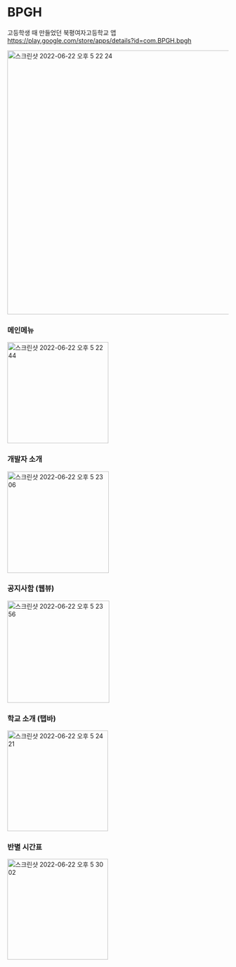 # BPGH
고등학생 때 만들었던 북평여자고등학교 앱
https://play.google.com/store/apps/details?id=com.BPGH.bpgh

<img width="600" alt="스크린샷 2022-06-22 오후 5 22 24" src="https://user-images.githubusercontent.com/46593078/174980708-de6c27e2-0aac-4cfc-9f0c-168d082ce718.png">

### 메인메뉴
<img width="230" alt="스크린샷 2022-06-22 오후 5 22 44" src="https://user-images.githubusercontent.com/46593078/174980774-3e0b54d6-41ad-4b31-ad6c-c01cbb6d4b62.png">

### 개발자 소개
<img width="231" alt="스크린샷 2022-06-22 오후 5 23 06" src="https://user-images.githubusercontent.com/46593078/174980853-b43b66b3-dfce-41ba-8e6f-c52940483473.png">

### 공지사함 (웹뷰)
<img width="232" alt="스크린샷 2022-06-22 오후 5 23 56" src="https://user-images.githubusercontent.com/46593078/174981065-9bc88c11-4efd-41f0-bf73-5d6f30328913.png">

### 학교 소개 (탭바)
<img width="229" alt="스크린샷 2022-06-22 오후 5 24 21" src="https://user-images.githubusercontent.com/46593078/174981153-79284cfe-c629-4f0a-a4cc-425079b34d96.png">

### 반별 시간표
<img width="229" alt="스크린샷 2022-06-22 오후 5 30 02" src="https://user-images.githubusercontent.com/46593078/174982372-a998d325-6c97-4d0f-8480-b48a82c27f38.png">
